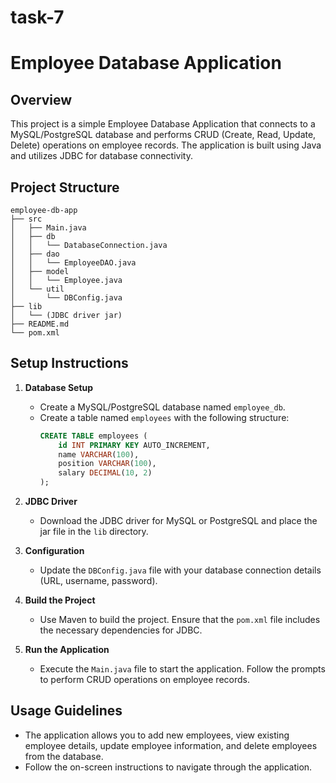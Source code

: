 # task-7
# Employee Database Application

## Overview
This project is a simple Employee Database Application that connects to a MySQL/PostgreSQL database and performs CRUD (Create, Read, Update, Delete) operations on employee records. The application is built using Java and utilizes JDBC for database connectivity.

## Project Structure
```
employee-db-app
├── src
│   ├── Main.java
│   ├── db
│   │   └── DatabaseConnection.java
│   ├── dao
│   │   └── EmployeeDAO.java
│   ├── model
│   │   └── Employee.java
│   └── util
│       └── DBConfig.java
├── lib
│   └── (JDBC driver jar)
├── README.md
└── pom.xml
```

## Setup Instructions

1. **Database Setup**
   - Create a MySQL/PostgreSQL database named `employee_db`.
   - Create a table named `employees` with the following structure:
     ```sql
     CREATE TABLE employees (
         id INT PRIMARY KEY AUTO_INCREMENT,
         name VARCHAR(100),
         position VARCHAR(100),
         salary DECIMAL(10, 2)
     );
     ```

2. **JDBC Driver**
   - Download the JDBC driver for MySQL or PostgreSQL and place the jar file in the `lib` directory.

3. **Configuration**
   - Update the `DBConfig.java` file with your database connection details (URL, username, password).

4. **Build the Project**
   - Use Maven to build the project. Ensure that the `pom.xml` file includes the necessary dependencies for JDBC.

5. **Run the Application**
   - Execute the `Main.java` file to start the application. Follow the prompts to perform CRUD operations on employee records.

## Usage Guidelines
- The application allows you to add new employees, view existing employee details, update employee information, and delete employees from the database.
- Follow the on-screen instructions to navigate through the application.
